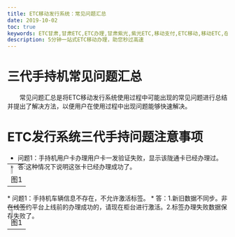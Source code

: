```yaml
---
title: ETC移动发行系统：常见问题汇总
date: 2019-10-02
toc: true
keywords: ETC甘肃,甘肃ETC,ETC办理,甘肃紫光,紫光ETC,移动支付,ETC移动,移动ETC,在线充值,ETC办理,卡片办理,OBU办理,OBU激活,ETC手持终端,甘肃ETC办理,甘肃ETC发行,移动发行终端,ETC移动发行系统
description: 5分钟一站式ETC移动办理，助您秒过高速
---
```

# 三代手持机常见问题汇总
&emsp;&emsp;常见问题汇总是将ETC移动发行系统使用过程中可能出现的常见问题进行总结并提出了解决方法，以便用户在使用过程中出现问题能够快速解决。
# ETC发行系统三代手持问题注意事项
* 问题1：手持机用户卡办理用户卡一发验证失败，显示该陇通卡已经办理过。
* 答:这种情况下说明这张卡已经办理成功了。
<table style="margin-top: -30px;">
<tr>
<td><img src="/pub-images/pub-images-prcture/problems1.png"  width="20%" /><div style="text-align:center;">图1</div></td>
</tr>
</table>
* 问题1：手持机车辆信息不存在，不允许激活标签。
* 答：1.新旧数据不同步。非在线签约平台上线前的办理成功的，请现在柜台进行激活。2.标签办理失败数据保存失败了。
<table style="margin-top: -30px;">
<tr>
<td><img src="/pub-images/pub-images-prcture/problems2.png"  width="20%" /><div style="text-align:center;">图1</div></td>
</tr>
</table>